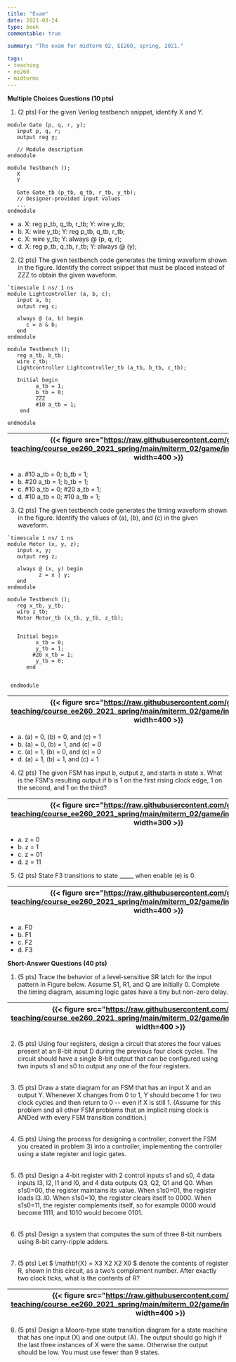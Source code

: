 ```yaml
---
title: "Exam"
date: 2021-03-24
type: book
commentable: true

summary: "The exam for midterm 02, EE260, spring, 2021."

tags:
- teaching
- ee260
- midterms
---
```


**Multiple Choices Questions (10 pts)**

1) (2 pts) For the given Verilog testbench snippet, identify X and Y.
```
module Gate (p, q, r, y);
   input p, q, r;
   output reg y;

   // Module description
endmodule

module Testbench ();
   X
   Y

   Gate Gate_tb (p_tb, q_tb, r_tb, y_tb); 
   // Designer-provided input values 
   ...
endmodule
```

- a. X: reg p_tb, q_tb, r_tb; Y: wire y_tb;
- b. X: wire y_tb; Y: reg p_tb, q_tb, r_tb;
- c. X: wire y_tb; Y: always @ (p, q, r);
- d. X: reg p_tb, q_tb, r_tb; Y: always @ (y);

2) (2 pts) The given testbench code generates the timing waveform shown in the figure. Identify the correct snippet that must be placed instead of ZZZ to obtain the given waveform.

```
`timescale 1 ns/ 1 ns
module Lightcontroller (a, b, c);
   input a, b; 
   output reg c;

   always @ (a, b) begin
      c = a & b;
   end
endmodule

module Testbench ();
   reg a_tb, b_tb;
   wire c_tb;
   Lightcontroller Lightcontroller_tb (a_tb, b_tb, c_tb);

   Initial begin
         a_tb = 1;
         b_tb = 0;
         ZZZ
         #10 a_tb = 1;
    end

endmodule
```

| {{< figure src="https://raw.githubusercontent.com/gustybear-teaching/course_ee260_2021_spring/main/miterm_02/game/images/problem_2.png" width=400 >}} |
| -- |

- a. #10 a_tb = 0; b_tb = 1;
- b. #20 a_tb = 1; b_tb = 1;
- c. #10 a_tb = 0; #20 a_tb = 1;
- d. #10 a_tb = 0; #10 a_tb = 1;

3) (2 pts) The given testbench code generates the timing waveform shown in the figure. Identify the values of (a), (b), and (c) in the given waveform.

```
`timescale 1 ns/ 1 ns
module Motor (x, y, z);
   input x, y;
   output reg z;
 
   always @ (x, y) begin
          z = x | y;
   end
endmodule

module Testbench ();
   reg x_tb, y_tb;
   wire z_tb;
   Motor Motor_tb (x_tb, y_tb, z_tb);


   Initial begin
         x_tb = 0;
         y_tb = 1;
        #20 x_tb = 1;
         y_tb = 0;
      end


 endmodule
```

| {{< figure src="https://raw.githubusercontent.com/gustybear-teaching/course_ee260_2021_spring/main/miterm_02/game/images/problem_3.png" width=400 >}} |
| -- |

- a. (a) = 0, (b) = 0, and (c) = 1
- b. (a) = 0, (b) = 1, and (c) = 0
- c. (a) = 1, (b) = 0, and (c) = 0
- d. (a) = 1, (b) = 1, and (c) = 1

4) (2 pts) The given FSM has input b, output z, and starts in state x. What is the FSM's resulting output if b is 1 on the first rising clock edge, 1 on the second, and 1 on the third?

| {{< figure src="https://raw.githubusercontent.com/gustybear-teaching/course_ee260_2021_spring/main/miterm_02/game/images/problem_4.png" width=300 >}} |
| -- |
- a. z = 0
- b. z = 1
- c. z = 01
- d. z = 11

5) (2 pts) State F3 transitions to state _____ when enable (e) is 0.

| {{< figure src="https://raw.githubusercontent.com/gustybear-teaching/course_ee260_2021_spring/main/miterm_02/game/images/problem_5.png" width=400 >}} |
| -- |

- a. F0
- b. F1
- c. F2
- d. F3

**Short-Answer Questions (40 pts)**

1) (5 pts) Trace the behavior of a level-sensitive SR latch for the input pattern in Figure below. Assume S1, R1, and Q are initially 0. Complete the timing diagram, assuming logic gates have a tiny but non-zero delay.

| {{< figure src="https://raw.githubusercontent.com/gustybear-teaching/course_ee260_2021_spring/main/miterm_02/game/images/problem_s1.png" width=400 >}} |
| -- |

2) (5 pts) Using four registers, design a circuit that stores the four values present at an 8-bit input D during the previous four clock cycles. The circuit should have a single 8-bit output that can be configured using two inputs s1 and s0 to output any one of the four registers.

 |  |
 |--|

3) (5 pts) Draw a state diagram for an FSM that has an input X and an output Y. Whenever X changes from 0 to 1, Y should become 1 for two clock cycles and then return to 0 -- even if X is still 1. (Assume for this problem and all other FSM problems that an implicit rising clock is ANDed with every FSM transition condition.)

 |  |
 |--|

4) (5 pts) Using the process for designing a controller, convert the FSM you
created in problem 3) into a controller, implementing the controller using a state register and logic gates.

 |  |
 |--|

5) (5 pts) Design a 4-bit register with 2 control inputs s1 and s0, 4 data inputs I3, I2, I1 and I0, and 4 data outputs Q3, Q2, Q1 and Q0. When s1s0=00, the register maintains its value. When s1s0=01, the register loads I3..I0. When s1s0=10, the register clears itself to 0000. When s1s0=11, the register complements itself, so for example 0000 would become 1111, and 1010 would become 0101.

 |  |
 |--|

6) (5 pts) Design a system that computes the sum of three 8-bit numbers using 8-bit carry-ripple adders.

 |  |
 |--|

7) (5 pts) Let $ \mathbf{X} = X3 X2 X2 X0 $ denote the contents of register R, shown in this circuit, as a two’s complement number. After exactly two clock ticks, what is the contents of R?

| {{< figure src="https://raw.githubusercontent.com/gustybear-teaching/course_ee260_2021_spring/main/miterm_02/game/images/problem_s7.png" width=400 >}} |
| -- |


8) (5 pts) Design a Moore-type state transition diagram for a state machine that has one input (X) and one output (A). The output should go high if the last three instances of X were the same. Otherwise the output should be low. You must use fewer than 9 states. 
